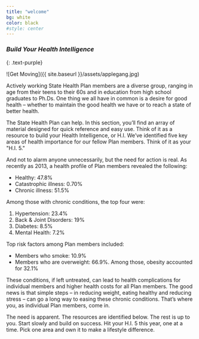 ```yaml
---
title: "welcome"
bg: white
color: black
#style: center
---
```


### *Build Your Health Intelligence*
{: .text-purple}

<!-- <span class="fa-stack subtlecircle" style="font-size:100px; background:rgba(255,166,0,0.1)">
  <i class="fa fa-circle fa-stack-2x text-white"></i>
  <i class="fa fa-medkit fa-stack-1x text-orange"></i>
</span> -->
![Get Moving]({{ site.baseurl }}/assets/applegang.jpg)

Actively working State Health Plan members are a diverse group, ranging in age from their teens to their 60s and in education from high school graduates to Ph.Ds. One thing we all have in common is a desire for good health – whether to maintain the good health we have or to reach a state of better health.

The State Health Plan can help.  In this section, you’ll find an array of material designed for quick reference and easy use. Think of it as a resource to build your Health Intelligence, or H.I. We’ve identified five key areas of health importance for our fellow Plan members. Think of it as your "H.I. 5."

And not to alarm anyone unnecessarily, but the need for action is real. As recently as 2013, a health profile of Plan members revealed the following:  

* Healthy: 47.8%
* Catastrophic illness: 0.70%
* Chronic illness: 51.5%

Among those with chronic conditions, the top four were:


1. Hypertension: 23.4%
2. Back & Joint Disorders: 19%
3. Diabetes: 8.5%
4. Mental Health: 7.2%

Top risk factors among Plan members included:

* Members who smoke: 10.9%
* Members who are overweight: 66.9%. Among those, obesity accounted for 32.1%

These conditions, if left untreated, can lead to health complications for individual members and higher health costs for all Plan members. The good news is that simple steps – in reducing weight, eating healthy and reducing stress – can go a long way to easing these chronic conditions. That’s where you, as individual Plan members, come in.

The need is apparent. The resources are identified below. The rest is up to you. Start slowly and build on success. Hit your H.I. 5 this year, one at a time.  Pick one area and own it to make a lifestyle difference.
